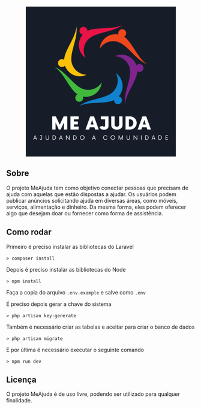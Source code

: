 <p align="center">
    <img src="./public/logo_MeAjuda.png" width="400" alt="Logo MeAjuda">
</p>

## Sobre

O projeto MeAjuda tem como objetivo conectar pessoas que precisam de ajuda com aquelas que estão dispostas a ajudar. Os usuários podem publicar anúncios solicitando ajuda em diversas áreas, como móveis, serviços, alimentação e dinheiro. Da mesma forma, eles podem oferecer algo que desejam doar ou fornecer como forma de assistência.

## Como rodar

Primeiro é preciso instalar as bibliotecas do Laravel

```
> composer install
```

Depois é preciso instalar as bibliotecas do Node

```
> npm install
```

Faça a copia do arquivo `.env.example` e salve como `.env`

É preciso depois gerar a chave do sistema

```
> php artisan key:generate
```

Também é necessário criar as tabelas e aceitar para criar o banco de dados

```
> php artisan migrate
```

E por última é necessário executar o seguinte comando

```
> npm run dev
```

## Licença

O projeto MeAjuda é de uso livre, podendo ser utilizado para qualquer finalidade.
